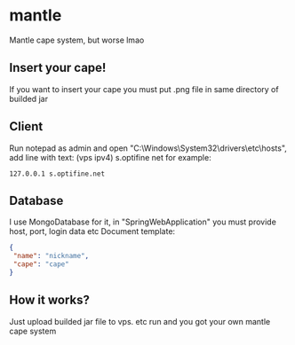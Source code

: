 # mantle
Mantle cape system, but worse lmao

## Insert your cape!
 If you want to insert your cape you must put .png file in same directory of builded jar

## Client
 Run notepad as admin and open "C:\Windows\System32\drivers\etc\hosts", add line with text: 
 (vps ipv4) s.optifine net
 for example:
 ```text
 127.0.0.1 s.optifine.net
 ```

## Database
 I use MongoDatabase for it, in "SpringWebApplication" you must provide host, port, login data etc
 Document template:
 ```json
 {
  "name": "nickname",
  "cape": "cape"  
}
```


## How it works?
 Just upload builded jar file to vps. etc run and you got your own mantle cape system

